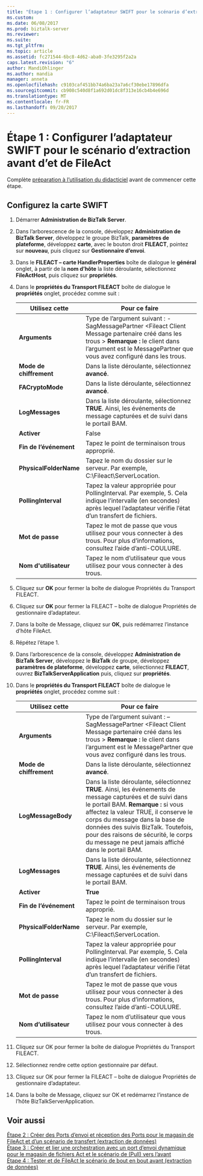 ```yaml
---
title: "Étape 1 : Configurer l’adaptateur SWIFT pour le scénario d’extraction vers l’avant et de FileAct | Documents Microsoft"
ms.custom: 
ms.date: 06/08/2017
ms.prod: biztalk-server
ms.reviewer: 
ms.suite: 
ms.tgt_pltfrm: 
ms.topic: article
ms.assetid: fc271544-6bc8-4d62-aba0-3fe3295f2a2a
caps.latest.revision: "6"
author: MandiOhlinger
ms.author: mandia
manager: anneta
ms.openlocfilehash: c9103caf451bb74a6ba23a7a6cf30ebe17896dfa
ms.sourcegitcommit: cb908c540d8f1a692d01dc8f313e16cb4b4e696d
ms.translationtype: MT
ms.contentlocale: fr-FR
ms.lasthandoff: 09/20/2017
---
```

# <a name="step-1-configure-the-swift-adapter-for-fileact-store-and-forward-pull-scenario"></a>Étape 1 : Configurer l’adaptateur SWIFT pour le scénario d’extraction avant d’et de FileAct
Complète [préparation à l’utilisation du didacticiel](../../adapters-and-accelerators/fileact-interact/preparing-to-use-the-tutorial1.md) avant de commencer cette étape.
  
## <a name="configure-the-swift-adapter"></a>Configurez la carte SWIFT  
  
1.  Démarrer **Administration de BizTalk Server**.  
  
2.  Dans l’arborescence de la console, développez **Administration de BizTalk Server**, développez le groupe BizTalk, **paramètres de plateforme**, développez **carte**, avec le bouton droit  **FILEACT**, pointez sur **nouveau**, puis cliquez sur **Gestionnaire d’envoi**.  
  
3.  Dans le **FILEACT – carte HandlerProperties** boîte de dialogue le **général** onglet, à partir de la **nom d’hôte** la liste déroulante, sélectionnez **FileActHost**, puis cliquez sur **propriétés**.  
  
4.  Dans le **propriétés du Transport FILEACT** boîte de dialogue le **propriétés** onglet, procédez comme suit :  
  
    |**Utilisez cette**|**Pour ce faire**|  
    |------------------|--------------------|  
    |**Arguments**|Type de l’argument suivant : - SagMessagePartner \<Fileact Client Message partenaire créé dans les trous > **Remarque :** le client dans l’argument est le MessagePartner que vous avez configuré dans les trous.|  
    |**Mode de chiffrement**|Dans la liste déroulante, sélectionnez **avancé**.|  
    |**FACryptoMode**|Dans la liste déroulante, sélectionnez **avancé**.|  
    |**LogMessages**|Dans la liste déroulante, sélectionnez **TRUE**. Ainsi, les événements de message capturées et de suivi dans le portail BAM.|  
    |**Activer**|False|  
    |**Fin de l’événement**|Tapez le point de terminaison trous approprié.|  
    |**PhysicalFolderName**|Tapez le nom du dossier sur le serveur. Par exemple, C:\Fileact\ServerLocation.|  
    |**PollingInterval**|Tapez la valeur appropriée pour PollingInterval. Par exemple, 5. Cela indique l’intervalle (en secondes) après lequel l’adaptateur vérifie l’état d’un transfert de fichiers.|  
    |**Mot de passe**|Tapez le mot de passe que vous utilisez pour vous connecter à des trous. Pour plus d’informations, consultez l’aide d’anti-COULURE.|  
    |**Nom d'utilisateur**|Tapez le nom d’utilisateur que vous utilisez pour vous connecter à des trous.|  
  
5.  Cliquez sur **OK** pour fermer la boîte de dialogue Propriétés du Transport FILEACT.  
  
6.  Cliquez sur **OK** pour fermer la FILEACT – boîte de dialogue Propriétés de gestionnaire d’adaptateur.  
  
7.  Dans la boîte de Message, cliquez sur **OK**, puis redémarrez l’instance d’hôte FileAct.  
  
8.  Répétez l’étape 1.  
  
9. Dans l’arborescence de la console, développez **Administration de BizTalk Server**, développez le **BizTalk** de groupe, développez **paramètres de plateforme**, développez **carte**, sélectionnez **FILEACT**, ouvrez **BizTalkServerApplication** puis, cliquez sur **propriétés**.  
  
10. Dans le **propriétés du Transport FILEACT** boîte de dialogue le **propriétés** onglet, procédez comme suit :  
  
    |**Utilisez cette**|**Pour ce faire**|  
    |------------------|--------------------|  
    |**Arguments**|Type de l’argument suivant : – SagMessagePartner \<Fileact Client Message partenaire créé dans les trous > **Remarque :** le client dans l’argument est le MessagePartner que vous avez configuré dans les trous.|  
    |**Mode de chiffrement**|Dans la liste déroulante, sélectionnez **avancé**.|  
    |**LogMessageBody**|Dans la liste déroulante, sélectionnez **TRUE**. Ainsi, les événements de message capturées et de suivi dans le portail BAM. **Remarque :** si vous affectez la valeur TRUE, il conserve le corps du message dans la base de données des suivis BizTalk. Toutefois, pour des raisons de sécurité, le corps du message ne peut jamais affiché dans le portail BAM.|  
    |**LogMessages**|Dans la liste déroulante, sélectionnez **TRUE**. Ainsi, les événements de message capturées et de suivi dans le portail BAM.|  
    |**Activer**|**True**|  
    |**Fin de l’événement**|Tapez le point de terminaison trous approprié.|  
    |**PhysicalFolderName**|Tapez le nom du dossier sur le serveur. Par exemple, C:\Fileact\ServerLocation.|  
    |**PollingInterval**|Tapez la valeur appropriée pour PollingInterval. Par exemple, 5. Cela indique l’intervalle (en secondes) après lequel l’adaptateur vérifie l’état d’un transfert de fichiers.|  
    |**Mot de passe**|Tapez le mot de passe que vous utilisez pour vous connecter à des trous. Pour plus d’informations, consultez l’aide d’anti-COULURE.|  
    |**Nom d’utilisateur**|Tapez le nom d’utilisateur que vous utilisez pour vous connecter à des trous.|  
  
11. Cliquez sur OK pour fermer la boîte de dialogue Propriétés du Transport FILEACT.  
  
12. Sélectionnez rendre cette option gestionnaire par défaut.  
  
13. Cliquez sur OK pour fermer la FILEACT – boîte de dialogue Propriétés de gestionnaire d’adaptateur.  
  
14. Dans la boîte de Message, cliquez sur OK et redémarrez l’instance de l’hôte BizTalkServerApplication.  
  
## <a name="see-also"></a>Voir aussi  
 [Étape 2 : Créer des Ports d’envoi et réception des Ports pour le magasin de FileAct et d’un scénario de transfert (extraction de données)](../../adapters-and-accelerators/fileact-interact/step-2-create-send-and-receive-ports-for-fileact-store-and-forward-scenario.md)   
 [Étape 3 : Créer et lier une orchestration avec un port d’envoi dynamique pour le magasin de fichiers Act et le scénario de (Pull) vers l’avant](../../adapters-and-accelerators/fileact-interact/step-3-create-and-bind-an-orchestration-with-dynamic-send-port-for-file-act.md)   
 [Étape 4 : Tester et de FileAct le scénario de bout en bout avant (extraction de données)](../../adapters-and-accelerators/fileact-interact/step-4-test-fileact-store-and-forward-pull-end-to-end-scenario.md)